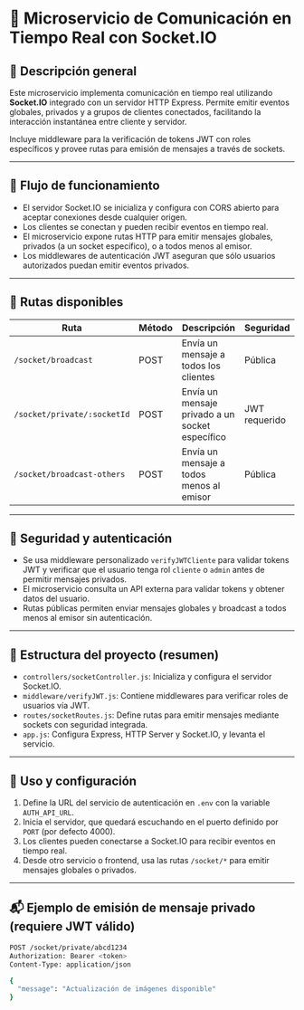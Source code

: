 # 📡 Microservicio de Comunicación en Tiempo Real con Socket.IO

## 📖 Descripción general

Este microservicio implementa comunicación en tiempo real utilizando **Socket.IO** integrado con un servidor HTTP Express. Permite emitir eventos globales, privados y a grupos de clientes conectados, facilitando la interacción instantánea entre cliente y servidor.

Incluye middleware para la verificación de tokens JWT con roles específicos y provee rutas para emisión de mensajes a través de sockets.

---

## 🔄 Flujo de funcionamiento

- El servidor Socket.IO se inicializa y configura con CORS abierto para aceptar conexiones desde cualquier origen.  
- Los clientes se conectan y pueden recibir eventos en tiempo real.  
- El microservicio expone rutas HTTP para emitir mensajes globales, privados (a un socket específico), o a todos menos al emisor.  
- Los middlewares de autenticación JWT aseguran que sólo usuarios autorizados puedan emitir eventos privados.

---

## 🚪 Rutas disponibles

| Ruta                         | Método | Descripción                                   | Seguridad     |
|------------------------------|--------|-----------------------------------------------|---------------|
| `/socket/broadcast`           | POST   | Envía un mensaje a todos los clientes         | Pública       |
| `/socket/private/:socketId`  | POST   | Envía un mensaje privado a un socket específico | JWT requerido |
| `/socket/broadcast-others`    | POST   | Envía un mensaje a todos menos al emisor      | Pública       |

---

## 🔐 Seguridad y autenticación

- Se usa middleware personalizado `verifyJWTCliente` para validar tokens JWT y verificar que el usuario tenga rol `cliente` o `admin` antes de permitir mensajes privados.  
- El microservicio consulta un API externa para validar tokens y obtener datos del usuario.  
- Rutas públicas permiten enviar mensajes globales y broadcast a todos menos al emisor sin autenticación.

---

## 📁 Estructura del proyecto (resumen)

- `controllers/socketController.js`: Inicializa y configura el servidor Socket.IO.  
- `middleware/verifyJWT.js`: Contiene middlewares para verificar roles de usuarios vía JWT.  
- `routes/socketRoutes.js`: Define rutas para emitir mensajes mediante sockets con seguridad integrada.  
- `app.js`: Configura Express, HTTP Server y Socket.IO, y levanta el servicio.

---

## 🧩 Uso y configuración

1. Define la URL del servicio de autenticación en `.env` con la variable `AUTH_API_URL`.  
2. Inicia el servidor, que quedará escuchando en el puerto definido por `PORT` (por defecto 4000).  
3. Los clientes pueden conectarse a Socket.IO para recibir eventos en tiempo real.  
4. Desde otro servicio o frontend, usa las rutas `/socket/*` para emitir mensajes globales o privados.

---

## 📬 Ejemplo de emisión de mensaje privado (requiere JWT válido)

```bash
POST /socket/private/abcd1234
Authorization: Bearer <token>
Content-Type: application/json

{
  "message": "Actualización de imágenes disponible"
}
